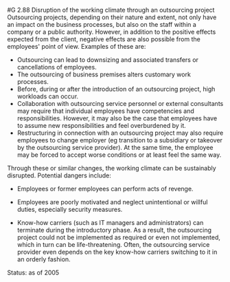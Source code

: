 #G 2.88 Disruption of the working climate through an outsourcing project
Outsourcing projects, depending on their nature and extent, not only have an impact on the business processes, but also on the staff within a company or a public authority. However, in addition to the positive effects expected from the client, negative effects are also possible from the employees' point of view. Examples of these are:

* Outsourcing can lead to downsizing and associated transfers or cancellations of employees.
* The outsourcing of business premises alters customary work processes.
* Before, during or after the introduction of an outsourcing project, high workloads can occur.
* Collaboration with outsourcing service personnel or external consultants may require that individual employees have competencies and responsibilities. However, it may also be the case that employees have to assume new responsibilities and feel overburdened by it.
* Restructuring in connection with an outsourcing project may also require employees to change employer (eg transition to a subsidiary or takeover by the outsourcing service provider). At the same time, the employee may be forced to accept worse conditions or at least feel the same way.


Through these or similar changes, the working climate can be sustainably disrupted. Potential dangers include:

* Employees or former employees can perform acts of revenge.


* Employees are poorly motivated and neglect unintentional or willful duties, especially security measures.


* Know-how carriers (such as IT managers and administrators) can terminate during the introductory phase. As a result, the outsourcing project could not be implemented as required or even not implemented, which in turn can be life-threatening. Often, the outsourcing service provider even depends on the key know-how carriers switching to it in an orderly fashion.


Status: as of 2005



